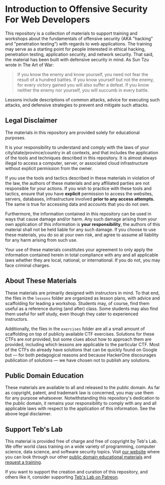 # Introduction to Offensive Security For Web Developers

This repository is a collection of materials to support training and workshops about the fundamentals of offensive security (AKA "hacking" and "penetration testing") with regards to web applications. The training may serve as a starting point for people interested in ethical hacking, penetration testing, application security, and network security. That said, the material has been built with defensive security in mind. As Sun Tzu wrote in The Art of War:

> If you know the enemy and know yourself, you need not fear the result of a hundred battles. If you know yourself but not the enemy, for every victory gained you will also suffer a defeat. If you know neither the enemy nor yourself, you will succumb in every battle.

Lessons include descriptions of common attacks, advice for executing such attacks, and defensive strategies to prevent and mitigate such attacks.

## Legal Disclaimer

The materials in this repository are provided solely for educational purposes.

It is your responsibility to understand and comply with the laws of your city/state/province/country in all contexts, and that includes the application of the tools and techniques described in this repository. It is almost always illegal to access a computer, server, or associated cloud infrastructure without explicit permission from the owner.

If you use the tools and tactics described in these materials in violation of the law, the authors of these materials and any affiliated parties are not responsible for your actions. If you wish to practice with these tools and tactics, ensure that you have **explicit** permission to access the websites, servers, databases,  infrastructure involved **prior to any access attempts.** The same is true for accessing data and accounts that you do not own.

Furthermore, the information contained in this repository can be used in ways that cause damage and/or harm. Any such damage arising from your own application of this information is **your responsibility**, the authors of this material shall not be held liable for any such damage. If you choose to use these materials, you do so at your own risk, and agree to assume all liability for any harm arising from such use.

Your use of these materials constitutes your agreement to only apply the information contained herein in total compliance with any and all applicable laws whether they are local, national, or international. If you do not, you may face criminal charges.

## About These Materials

These materials are primarily designed with instructors in mind. To that end, the files in the `lessons` folder are organized as lesson plans, with advice and scaffolding for leading a workshop. Students may, of course, find them useful as a reference during (and after) class. Some students may also find them useful for self study, even though they cater to experienced instructors.

Additionally, the files in the `exercises` folder are all a small amount of scaffolding on top of publicly available CTF exercises. Solutions for these CTFs are *not* provided, but some clues about how to approach them are provided, including which lessons are applicable to the particular CTF. Most of the CTFs do already have solutions that can be quickly found on Google but — for both pedagogical reasons and because HackerOne discourages publication of solutions — we have chosen not to publish any solutions.

## Public Domain Education

These materials are available to all and released to the public domain. As far as copyright, patent, and trademark law is concerned, you may use them for any purpose whatsoever. Notwithstanding this repository's dedication to the public domain, it remains your responsibility to comply with any and all applicable laws with respect to the application of this information. See the above legal disclaimer.

## Support Teb's Lab

This material is provided free of charge and free of copyright by Teb's Lab. We offer world class training on a wide variety of programming, computer science, data science, and software security topics. Visit [our website](https://www.tebs-lab.com/) where you can look through our other [public domain educational materials](https://www.tebs-lab.com/education) and [request a training](https://www.tebs-lab.com/contracting).

If you want to support the creation and curation of this repository, and others like it, consider supporting [Teb's Lab on Patreon](https://www.patreon.com/tebsLab). 
